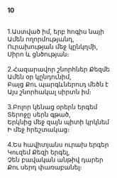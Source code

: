 **10**

\
1.Աստված իմ, երբ հոգիս նայի\
 Ամեն ողորմությանդ,\
 Ուրախության մեջ կընկղմի,\
 Սիրո և ցնծության։\
\
2.Հազարավոր շնորհներ Քեզմե\
 Ամեն օր կընդունիմ,\
 Բայց Քու պարգևներուդ մեծն է\
 Այս շնորհակալ սիրտն իմ։\
\
3.Բոլոր կենաց օրերն երգեմ\
 Տերոջը սերն գթած,\
 Երկնից մեջ զայն պիտի կրկնեմ\
 Ի մեջ հրեշտակաց։\
\
4.Ես հավիտյանս ուրախ երգեր\
 Կուզեմ Քեզի երգել,\
 Չեն բավական անթիվ դարեր\
 Քու սերդ փառաբանել։
